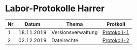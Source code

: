 # Labor-Protokolle Harrer

| Nr | Datum | Thema | Protkoll
| ---- | ----- | ----- | --------
| 1 | 18.11.2019 | Versionsverwaltung | [Protokoll-1](https://github.com/HTLMechatronics/m17-3ahme-la1-sx/blob/harthm17/Protokolle/protokoll-1_harthm17_2019-11-18.md)
| 2 |  02.12.2019 | Dateirechte | [Protokoll-2](https://github.com/HTLMechatronics/m17-3ahme-la1-sx/blob/harthm17/Protokolle/protokoll_2_harthm17-2019.2.12.md)
